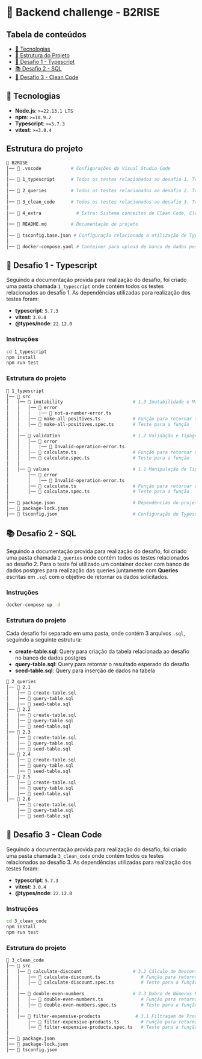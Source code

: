 # 🚀 Backend challenge - B2RISE


## Tabela de conteúdos
- [🚀 Tecnologias](#-tecnologias)
- [📂 Estrutura do Projeto](#-estrutura-do-projeto)
- [🚀 Desafio 1 - Typescript](#-desafio-1---typescript)
- [📚 Desafio 2 - SQL](#-desafio-2---sql)
- [🫧 Desafio 3 - Clean Code](#-desafio-3---clean-code)

## 🚀 Tecnologias
- **Node.js**: `>=22.13.1 LTS`
- **npm**: `>=10.9.2`
- **Typescript**: `>=5.7.3`
- **vitest**: `>=3.0.4`

## Estrutura do projeto
```bash
📂 B2RISE
│── 📂 .vscode           # Configurações do Visual Studio Code
│
│── 📂 1_typescript      # Todos os testes relacionados ao desafio 1. Testes de Typescript
│
│── 📂 2_queries         # Todos os testes relacionados ao desafio 2. Testes de SQL 
│
│── 📂 3_clean_code      # Todos os testes relacionados ao desafio 3. Testes de Clean Code
│
│── 📂 4_extra             # Extra: Sistema conceitos de Clean Code, Clean Architecture e queries relacionadas ao desafio 2
│
│── 📜 README.md         # Documentação do projeto
│
│── 📜 tsconfig.base.json # Configuração relacionado a utilização de Typescript nos desafios
│
│── 📜 docker-compose.yaml # Conteiner para upload de banco de dados postgres para queries do teste 2
```

## 🚀 Desafio 1 - Typescript
Seguindo a documentação provida para realização do desafio, foi criado uma pasta chamada `1_typescript` onde contém todos os testes relacionados ao desafio 1.
As dependências utilizadas para realização dos testes foram:
- **typescript**: `5.7.3`
- **vitest**: `3.0.4`
- **@types/node**: `22.12.0`

### Instruções
```bash
cd 1_typescript
npm install
npm run test
```

### Estrutura do projeto
```bash
📂 1_typescript
│── 📂 src
│   │── 📂 imutability                          # 1.3 Imutabilidade e Manipulação de Arrays
│   │   │── 📂 error        
│   │   │   │── 📜 not-a-number-error.ts
│   │   │── 📜 make-all-positives.ts            # Função para retornar todos os numeros de um array para positivos
│   │   │── 📜 make-all-positives.spec.ts       # Teste para a função
│   │
│   │── 📂 validation                           # 1.2 Validação e Tipagem com Union Types
│   │   │── 📂 error        
│   │   │   │── 📜 Invalid-operation-error.ts
│   │   │── 📜 calculate.ts                     # Função para retornar o valor de operações aritmetricas
│   │   │── 📜 calculate.spec.ts                # Teste para a função
│   │
│   │── 📂 values                               # 1.1 Manipulação de Tipos e Generics
│       │── 📂 error        
│       │   │── 📜 Invalid-operation-error.ts
│       │── 📜 calculate.ts                     # Função para retornar os valores de uma key de um array de objetos
│       │── 📜 calculate.spec.ts                # Teste para a função
│
│── 📜 package.json                             # Dependências do projeto
│── 📜 package-lock.json
│── 📜 tsconfig.json                            # Configuração do Typescript
```

## 📚 Desafio 2 - SQL
Seguindo a documentação provida para realização do desafio, foi criado uma pasta chamada `2_queries` onde contém todos os testes relacionados ao desafio 2.
Para o teste foi utilizado um container docker com banco de dados postgres para realização das queries juntamente com **Queries** escritas em `.sql` com o objetivo de retornar os dados solicitados.

### Instruções
```bash
docker-compose up -d
```

### Estrutura do projeto
Cada desafio foi separado em uma pasta, onde contém 3 arquivos `.sql`, seguindo a seguinte estrutura:
- **create-table.sql**: Query para criação da tabela relacionada ao desafio no banco de dados postgres
- **query-table.sql**: Query para retornar o resultado esperado do desafio
- **seed-table.sql**: Query para inserção de dados na tabela
```bash
📂 2_queries
│── 📂 2.1 
│   │── 📜 create-table.sql
│   │── 📜 query-table.sql
│   │── 📜 seed-table.sql
│── 📂 2.2
│   │── 📜 create-table.sql
│   │── 📜 query-table.sql
│   │── 📜 seed-table.sql
│── 📂 2.3
│   │── 📜 create-table.sql
│   │── 📜 query-table.sql
│   │── 📜 seed-table.sql
│── 📂 2.4
│   │── 📜 create-table.sql
│   │── 📜 query-table.sql
│   │── 📜 seed-table.sql
│── 📂 2.5
│   │── 📜 create-table.sql
│   │── 📜 query-table.sql
│   │── 📜 seed-table.sql
│── 📂 2.6
    │── 📜 create-table.sql
    │── 📜 query-table.sql
    │── 📜 seed-table.sql
```

## 🫧 Desafio 3 - Clean Code
Seguindo a documentação provida para realização do desafio, foi criado uma pasta chamada `3_clean_code` onde contém todos os testes relacionados ao desafio 3.
As dependências utilizadas para realização dos testes foram:
- **typescript**: `5.7.3`
- **vitest**: `3.0.4`
- **@types/node**: `22.12.0`

### Instruções
```bash
cd 3_clean_code
npm install
npm run test
```

### Estrutura do projeto
```bash
📂 3_clean_code
│── 📂 src
│   │── 📂 calculate-discount                   # 3.2 Cálculo de Desconto
│   │   │── 📜 calculate-discount.ts               # Função para retornar o valor do desconto
│   │   │── 📜 calculate-discount.spec.ts          # Teste para a função
│   │
│   │── 📂 double-even-numbers                  # 3.3 Dobro de Números Pares
│   │   │── 📜 double-even-numbers.ts              # Função para retornar o dobro de números pares
│   │   │── 📜 double-even-numbers.spec.ts         # Teste para a função
│   │
│   │── 📂 filter-expensive-products             # 3.1 Filtragem de Produtos com preço maior que 100
│       │── 📜 filter-expensive-products.ts        # Função para retornar os produtos com preço maior que 100
│       │── 📜 filter-expensive-products.spec.ts   # Teste para a função
│
│── 📜 package.json
│── 📜 package-lock.json
│── 📜 tsconfig.json
```
